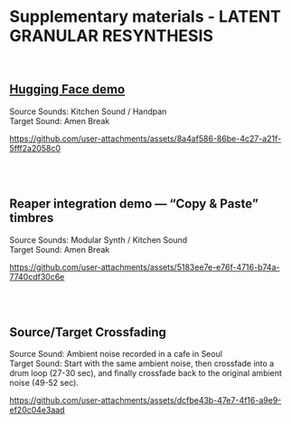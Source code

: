 
# Supplementary materials - LATENT GRANULAR RESYNTHESIS
<br>

## [Hugging Face demo](https://huggingface.co/spaces/naotokui/latent_granular_resynth/)

Source Sounds: Kitchen Sound / Handpan \
Target Sound: Amen Break

https://github.com/user-attachments/assets/8a4af586-86be-4c27-a21f-5fff2a2058c0


<br>
<br>



## Reaper integration demo — “Copy & Paste” timbres

Source Sounds: Modular Synth / Kitchen Sound \
Target Sound: Amen Break

https://github.com/user-attachments/assets/5183ee7e-e76f-4716-b74a-7740cdf30c6e


<br>
<br>


## Source/Target Crossfading

Source Sound: Ambient noise recorded in a cafe in Seoul\
Target Sound: Start with the same ambient noise, then crossfade into a drum loop (27-30 sec), and finally crossfade back to the original ambient noise (49-52 sec).


https://github.com/user-attachments/assets/dcfbe43b-47e7-4f16-a9e9-ef20c04e3aad

